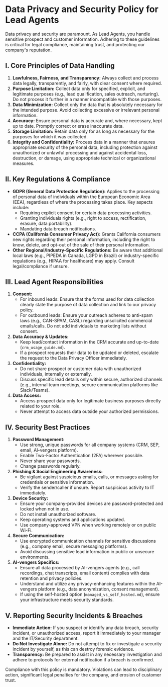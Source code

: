# Data Privacy and Security Policy for Lead Agents

Data privacy and security are paramount. As Lead Agents, you handle sensitive prospect and customer information. Adhering to these guidelines is critical for legal compliance, maintaining trust, and protecting our company's reputation.

## I. Core Principles of Data Handling

1.  **Lawfulness, Fairness, and Transparency:** Always collect and process data legally, transparently, and fairly, with clear consent where required.
2.  **Purpose Limitation:** Collect data only for specified, explicit, and legitimate purposes (e.g., lead qualification, sales outreach, nurturing). Do not process it further in a manner incompatible with those purposes.
3.  **Data Minimization:** Collect only the data that is absolutely necessary for the intended purpose. Avoid collecting excessive or irrelevant personal information.
4.  **Accuracy:** Ensure personal data is accurate and, where necessary, kept up to date. Promptly correct or erase inaccurate data.
5.  **Storage Limitation:** Retain data only for as long as necessary for the purposes for which it was collected.
6.  **Integrity and Confidentiality:** Process data in a manner that ensures appropriate security of the personal data, including protection against unauthorized or unlawful processing and against accidental loss, destruction, or damage, using appropriate technical or organizational measures.

## II. Key Regulations & Compliance

* **GDPR (General Data Protection Regulation):** Applies to the processing of personal data of individuals within the European Economic Area (EEA), regardless of where the processing takes place. Key aspects include:
    * Requiring explicit consent for certain data processing activities.
    * Granting individuals rights (e.g., right to access, rectification, erasure, data portability).
    * Mandating data breach notifications.
* **CCPA (California Consumer Privacy Act):** Grants California consumers new rights regarding their personal information, including the right to know, delete, and opt-out of the sale of their personal information.
* **Other Regional/Industry-Specific Regulations:** Be aware that additional local laws (e.g., PIPEDA in Canada, LGPD in Brazil) or industry-specific regulations (e.g., HIPAA for healthcare) may apply. Consult legal/compliance if unsure.

## III. Lead Agent Responsibilities

1.  **Consent:**
    * For inbound leads: Ensure that the forms used for data collection clearly state the purpose of data collection and link to our privacy policy.
    * For outbound leads: Ensure your outreach adheres to anti-spam laws (e.g., CAN-SPAM, CASL) regarding unsolicited commercial emails/calls. Do not add individuals to marketing lists without consent.
2.  **Data Accuracy & Updates:**
    * Keep lead/contact information in the CRM accurate and up-to-date (`crm_usage_guide.md`).
    * If a prospect requests their data to be updated or deleted, escalate the request to the Data Privacy Officer immediately.
3.  **Confidentiality:**
    * Do not share prospect or customer data with unauthorized individuals, internally or externally.
    * Discuss specific lead details only within secure, authorized channels (e.g., internal team meetings, secure communication platforms like Slack/Teams).
4.  **Data Access:**
    * Access prospect data only for legitimate business purposes directly related to your role.
    * Never attempt to access data outside your authorized permissions.

## IV. Security Best Practices

1.  **Password Management:**
    * Use strong, unique passwords for all company systems (CRM, SEP, email, AI-vengers platform).
    * Enable Two-Factor Authentication (2FA) wherever possible.
    * Never share your passwords.
    * Change passwords regularly.
2.  **Phishing & Social Engineering Awareness:**
    * Be vigilant against suspicious emails, calls, or messages asking for credentials or sensitive information.
    * Verify the sender/caller if unsure. Report suspicious activity to IT immediately.
3.  **Device Security:**
    * Ensure your company-provided devices are password-protected and locked when not in use.
    * Do not install unauthorized software.
    * Keep operating systems and applications updated.
    * Use company-approved VPN when working remotely or on public Wi-Fi.
4.  **Secure Communication:**
    * Use encrypted communication channels for sensitive discussions (e.g., company email, secure messaging platforms).
    * Avoid discussing sensitive lead information in public or unsecure environments.
5.  **AI-vengers Specifics:**
    * Ensure all data processed by AI-vengers agents (e.g., call recordings, chat transcripts, email content) complies with data retention and privacy policies.
    * Understand and utilize any privacy-enhancing features within the AI-vengers platform (e.g., data anonymization, consent management).
    * If using the self-hosted option (`managed_vs_self_hosted.md`), ensure your infrastructure meets security standards.

## V. Reporting Security Incidents & Breaches

* **Immediate Action:** If you suspect or identify any data breach, security incident, or unauthorized access, report it immediately to your manager and the IT/Security department.
* **Do Not Investigate Alone:** Do not attempt to fix or investigate a security incident by yourself, as this can destroy forensic evidence.
* **Transparency:** Be prepared to assist in any necessary investigation and adhere to protocols for external notification if a breach is confirmed.

Compliance with this policy is mandatory. Violations can lead to disciplinary action, significant legal penalties for the company, and erosion of customer trust.